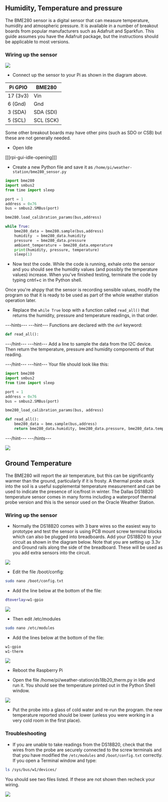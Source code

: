 ## Humidity, Temperature and pressure

The BME280 sensor is a digital sensor that can measure temperature, humidity and atmospheric pressure. It is available in a number of breakout boards from popular manufacturers such as Adafruit and Sparkfun. This guide assumes you have the Adafruit package, but the instructions should be applicable to most versions.

### Wiring up the sensor

![](images/bme280_bb.png)

- Connect up the sensor to your Pi as shown in the diagram above.

| Pi GPIO | BME280  |
|-------|----------|
| 17 (3v3) | Vin |
| 6 (Gnd) | Gnd|
| 3 (SDA) | SDA (SDI) |
| 5 (SCL) | SCL (SCK)|

Some other breakout boards may have other pins (such as SDO or CSB) but these are not generally needed.


- Open Idle

[[[rpi-gui-idle-opening]]]

- Create a new Python file and save it as `/home/pi/weather-station/bme280_sensor.py`

```python
import bme280
import smbus2
from time import sleep

port = 1
address = 0x76
bus = smbus2.SMBus(port)

bme280.load_calibration_params(bus,address)

while True:
    bme280_data = bme280.sample(bus,address)
    humidity  = bme280_data.humidity
    pressure  = bme280_data.pressure
    ambient_temperature = bme280_data.emperature
    print(humidity, pressure, temperature)
    sleep(1)
```
- Now test the code. While the code is running, exhale onto the sensor and you should see the humidity values (and possibly the temperature values) increase. When you've finished testing, terminate the code by typing cntrl+c in the Python shell.

Once you're ahppy that the sensor is recording sensible values, modify the program so that it is ready to be used as part of the whole weather station operation later.

- Replace the `while True`  loop with a function called `read_all()` that returns the humidity, pressure and temperature readings, in that order.

---hints---
---hint---
Functions are declared with the `def` keyword:

```python
def read_all():
```

---/hint---
---hint---
Add a line to sample the data from the I2C device. Then return the temperature, pressure and humidity components of that reading.

---/hint---
---hint---
Your file should look like this:
```python
import bme280
import smbus2
from time import sleep

port = 1
address = 0x76
bus = smbus2.SMBus(port)

bme280_load_calibration_params(bus, address)

def read_all():
    bme280_data = bme.sample(bus,address)
    return bme280_data.humidity, bme280_data.pressure, bme280_data.temperature

```
---/hint---
---/hints---

![](images/bme280_code_run.png)

## Ground Temperature

The BME280 will report the air temperature, but this can be significantly warmer than the ground, particularly if it is frosty.   A thermal probe stuck into the soil is a useful supplemental temperature measurement and can be used to indicate the presence of ice/frost in winter.  The Dallas DS18B20 temperature sensor comes in many forms including a waterproof thermal probe version and this is the sensor used on the Oracle Weather Station.

### Wiring up the sensor

- Normally the DS18B20 comes with 3 bare wires so the easiest way to prototype and test the sensor is using PCB mount screw terminal blocks which can also be plugged into breadboards. Add your DS18B20 to your circuit as shown in the diagram below.  Note that you are setting up 3.3v and Ground rails along the side of the breadboard. These will be used as you add extra sensors into the circuit.

![](images/ground_temp_bb.png)

- Edit the file /boot/config:

```bash
sudo nano /boot/config.txt
```
 - Add the line below at the bottom of the file:

 ```bash
 dtoverlay=w1-gpio
 ```
![](images/ds18b20_config.png)

- Then edit /etc/modules

```bash
sudo nano /etc/modules
```

- Add the lines below at the bottom of the file:

```bash
w1-gpio
w1-therm
```
![](images/ds18b20_modules.png)

- Reboot the Raspberry Pi

- Open the file /home/pi/weather-station/ds18b20_therm.py in Idle and run it. You should see the temperature printed out in the Python Shell window.  

![](images/ds18b20_run.png)

- Put the probe into a glass of cold water and re-run the program. the new temperature reported should be lower (unless you were working in a very cold room in the first place).

### Troubleshooting

- If you are unable to take readings from the DS18B20, check that the wires from the probe are securely connected to the screw terminals and that you have modified the `/etc/modules` and `/boot/config.txt` correctly. If you open a Terminal window and type:

```bash
ls /sys/bus/w1/devices/
```
You should see two files listed. If these are not shown then recheck your wiring.

![](images/ds18b20_ls.png)
